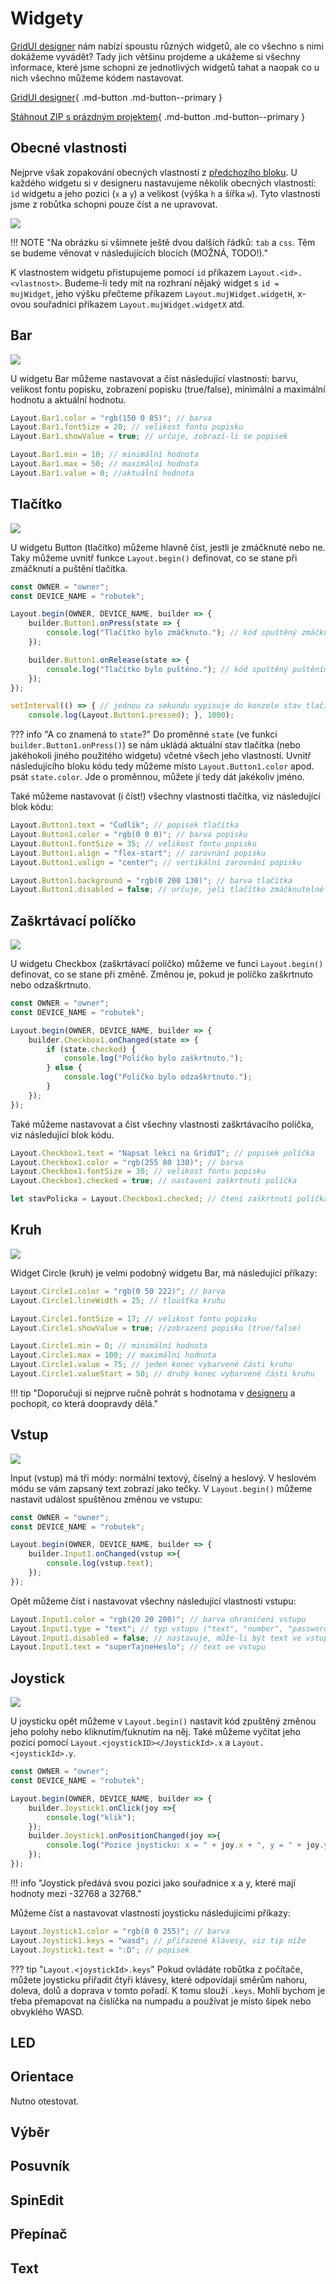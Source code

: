 # Widgety
[GridUI designer](https://gridui.robotikabrno.cz/) nám nabízí spoustu různých widgetů, ale co všechno s nimi dokážeme vyvádět? Tady jich většinu projdeme a ukážeme si všechny informace, které jsme schopni ze jednotlivých widgetů tahat a naopak co u nich všechno můžeme kódem nastavovat.

[GridUI designer](https://gridui.robotikabrno.cz/){ .md-button .md-button--primary }

[Stáhnout ZIP s prázdným projektem](blank-gridui.zip){ .md-button .md-button--primary }

## Obecné vlastnosti

Nejprve však zopakování obecných vlastností z [předchozího bloku](index.md). U každého widgetu si v designeru nastavujeme několik obecných vlastností: `id` widgetu a jeho pozici (`x` a `y`) a velikost (výška `h` a šířka `w`). Tyto vlastnosti jsme z robůtka schopni pouze číst a ne upravovat.

![](assets\generalProperties.png)

!!! NOTE "Na obrázku si všimnete ještě dvou dalších řádků: `tab` a `css`. Těm se budeme věnovat v následujících blocích (MOŽNÁ, TODO!)."

K vlastnostem widgetu přistupujeme pomocí `id` příkazem `Layout.<id>.<vlastnost>`. Budeme-li tedy mít na rozhraní nějaký widget s `id = mujWidget`, jeho výšku přečteme příkazem `Layout.mujWidget.widgetH`, x-ovou souřadnici příkazem `Layout.mujWidget.widgetX` atd.

## Bar

![](assets\bar.png)

U widgetu Bar můžeme nastavovat a číst následující vlastnosti: barvu, velikost fontu popisku, zobrazení popisku (true/false), minimální a maximální hodnotu a aktuální hodnotu.
```ts
Layout.Bar1.color = "rgb(150 0 85)"; // barva
Layout.Bar1.fontSize = 20; // velikost fontu popisku
Layout.Bar1.showValue = true; // určuje, zobrazí-li se popisek

Layout.Bar1.min = 10; // minimální hodnota
Layout.Bar1.max = 50; // maximální hodnota
Layout.Bar1.value = 0; //aktuální hodnota
```

## Tlačítko

![](assets\button.png)

U widgetu Button (tlačítko) můžeme hlavně číst, jestli je zmáčknuté nebo ne. Taky můžeme uvnitř funkce `Layout.begin()` definovat, co se stane při zmáčknutí a puštění tlačítka.
```ts
const OWNER = "owner";
const DEVICE_NAME = "robutek";

Layout.begin(OWNER, DEVICE_NAME, builder => {
    builder.Button1.onPress(state => {
        console.log("Tlačítko bylo zmáčknuto."); // kód spuštěný zmáčknutím tlačítka
    });

    builder.Button1.onRelease(state => {
        console.log("Tlačítko bylo puštěno."); // kód spuštěný puštěním tlačítka
    });
});

setInterval(() => { // jednou za sekundu vypisuje do konzole stav tlačítka (true => je zmáčknuté, false => je puštěné)
    console.log(Layout.Button1.pressed); }, 1000);

```
??? info "A co znamená to `state`?"
    Do proměnné `state` (ve funkci `builder.Button1.onPress()`) se nám ukládá aktuální stav tlačítka (nebo jakéhokoli jiného použitého widgetu) včetné všech jeho vlastností. Uvnitř následujícího bloku kódu tedy můžeme místo `Layout.Button1.color` apod. psát `state.color`. Jde o proměnnou, můžete jí tedy dát jakékoliv jméno.

Také můžeme nastavovat (i číst!) všechny vlastnosti tlačítka, viz následující blok kódu:
```ts
Layout.Button1.text = "Čudlík"; // popisek tlačítka
Layout.Button1.color = "rgb(0 0 0)"; // barva popisku
Layout.Button1.fontSize = 35; // velikost fontu popisku
Layout.Button1.align = "flex-start"; // zarovnání popisku
Layout.Button1.valign = "center"; // vertikální zarovnání popisku

Layout.Button1.background = "rgb(0 200 130)"; // barva tlačítka
Layout.Button1.disabled = false; // určuje, jeli tlačítko zmáčknutelné
```

## Zaškrtávací políčko

![](assets\checkbox.png)

U widgetu Checkbox (zaškrtávací políčko) můžeme ve funci `Layout.begin()` definovat, co se stane při změně. Změnou je, pokud je políčko zaškrtnuto nebo odzaškrtnuto.

```ts
const OWNER = "owner";
const DEVICE_NAME = "robutek";

Layout.begin(OWNER, DEVICE_NAME, builder => {
    builder.Checkbox1.onChanged(state => {
        if (state.checked) {
            console.log("Políčko bylo zaškrtnuto.");
        } else {
            console.log("Políčko bylo odzaškrtnuto.");
        }
    });
});
```

Také můžeme nastavovat a číst všechny vlastnosti zaškrtávacího políčka, viz následující blok kódu.

```ts
Layout.Checkbox1.text = "Napsat lekci na GridUI"; // popisek políčka
Layout.Checkbox1.color = "rgb(255 80 130)"; // barva
Layout.Checkbox1.fontSize = 30; // velikost fontu popisku
Layout.Checkbox1.checked = true; // nastavení zaškrtnutí políčka

let stavPolicka = Layout.Checkbox1.checked; // čtení zaškrtnutí políčka, vrací true/false
```
## Kruh

![](assets\circle.png)

Widget Circle (kruh) je velmi podobný widgetu Bar, má následující příkazy:

```ts
Layout.Circle1.color = "rgb(0 50 222)"; // barva
Layout.Circle1.lineWidth = 25; // tloušťka kruhu

Layout.Circle1.fontSize = 17; // velikost fontu popisku
Layout.Circle1.showValue = true; //zobrazení popisku (true/false)

Layout.Circle1.min = 0; // minimální hodnota
Layout.Circle1.max = 100; // maximální hodnota
Layout.Circle1.value = 75; // jeden konec vybarvené části kruhu
Layout.Circle1.valueStart = 50; // druhý konec vybarvené části kruhu
```
!!! tip "Doporučuji si nejprve ručně pohrát s hodnotama v [designeru](https://gridui.robotikabrno.cz/) a pochopit, co která doopravdy dělá."

## Vstup

![](assets\input.png)

Input (vstup) má tři módy: normální textový, číselný a heslový. V heslovém módu se vám zapsaný text zobrazí jako tečky. V `Layout.begin()` můžeme nastavit událost spuštěnou změnou ve vstupu:

```ts
const OWNER = "owner";
const DEVICE_NAME = "robutek";

Layout.begin(OWNER, DEVICE_NAME, builder => {
    builder.Input1.onChanged(vstup =>{
        console.log(vstup.text);
    });
});
```

Opět můžeme číst i nastavovat všechny následující vlastnosti vstupu:

```ts
Layout.Input1.color = "rgb(20 20 200)"; // barva ohraničení vstupu
Layout.Input1.type = "text"; // typ vstupu ("text", "number", "password")
Layout.Input1.disabled = false; // nastavuje, může-li být text ve vstupu změněn
Layout.Input1.text = "superTajneHeslo"; // text ve vstupu
```

## Joystick

![](assets\joystick.png)

U joysticku opět můžeme v `Layout.begin()` nastavit kód zpuštěný změnou jeho polohy nebo kliknutím/ťuknutím na něj. Také můžeme vyčítat jeho pozici pomocí `Layout.<joystickID></JoystickId>.x` a `Layout.<joystickId>.y`.

```ts
const OWNER = "owner";
const DEVICE_NAME = "robutek";

Layout.begin(OWNER, DEVICE_NAME, builder => {
    builder.Joystick1.onClick(joy =>{
        console.log("klik");
    });
    builder.Joystick1.onPositionChanged(joy =>{
        console.log("Pozice joysticku: x = " + joy.x + ", y = " + joy.y);
    });
});
```
!!! info "Joystick předává svou pozici jako souřadnice x a y, které mají hodnoty mezi -32768 a 32768."

Můžeme číst a nastavovat vlastnosti joysticku následujícími příkazy:

```ts
Layout.Joystick1.color = "rgb(0 0 255)"; // barva
Layout.Joystick1.keys = "wasd"; // přiřazené klávesy, viz tip níže
Layout.Joystick1.text = ":D"; // popisek
```
??? tip "`Layout.<joystickId>.keys`"
    Pokud ovládáte robůtka z počítače, můžete joysticku přiřadit čtyři klávesy, které odpovídají směrům nahoru, doleva, dolů a doprava v  tomto pořadí. K tomu slouží `.keys`. Mohli bychom je třeba přemapovat na číslíčka na numpadu a používat je místo šipek nebo obvyklého WASD.



## LED

## Orientace
Nutno otestovat.

## Výběr

## Posuvník

## SpinEdit

## Přepínač

## Text



